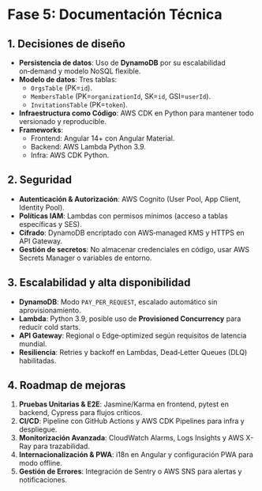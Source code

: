 # Fase 5: Documentación Técnica

## 1. Decisiones de diseño

- **Persistencia de datos**: Uso de **DynamoDB** por su escalabilidad on‑demand y modelo NoSQL flexible.
- **Modelo de datos**: Tres tablas:
  - `OrgsTable` (PK=`id`).
  - `MembersTable` (PK=`organizationId`, SK=`id`, GSI=`userId`).
  - `InvitationsTable` (PK=`token`).
- **Infraestructura como Código**: AWS CDK en Python para mantener todo versionado y reproducible.
- **Frameworks**:
  - Frontend: Angular 14+ con Angular Material.
  - Backend: AWS Lambda Python 3.9.
  - Infra: AWS CDK Python.

## 2. Seguridad

- **Autenticación & Autorización**: AWS Cognito (User Pool, App Client, Identity Pool).
- **Políticas IAM**: Lambdas con permisos mínimos (acceso a tablas específicas y SES).
- **Cifrado**: DynamoDB encriptado con AWS‑managed KMS y HTTPS en API Gateway.
- **Gestión de secretos**: No almacenar credenciales en código, usar AWS Secrets Manager o variables de entorno.

## 3. Escalabilidad y alta disponibilidad

- **DynamoDB**: Modo `PAY_PER_REQUEST`, escalado automático sin aprovisionamiento.
- **Lambda**: Python 3.9, posible uso de **Provisioned Concurrency** para reducir cold starts.
- **API Gateway**: Regional o Edge‑optimized según requisitos de latencia mundial.
- **Resiliencia**: Retries y backoff en Lambdas, Dead‑Letter Queues (DLQ) habilitadas.

## 4. Roadmap de mejoras

1. **Pruebas Unitarias & E2E**: Jasmine/Karma en frontend, pytest en backend, Cypress para flujos críticos.
2. **CI/CD**: Pipeline con GitHub Actions y AWS CDK Pipelines para infra y despliegue.
3. **Monitorización Avanzada**: CloudWatch Alarms, Logs Insights y AWS X-Ray para trazabilidad.
4. **Internacionalización & PWA**: i18n en Angular y configuración PWA para modo offline.
5. **Gestión de Errores**: Integración de Sentry o AWS SNS para alertas y notificaciones.
